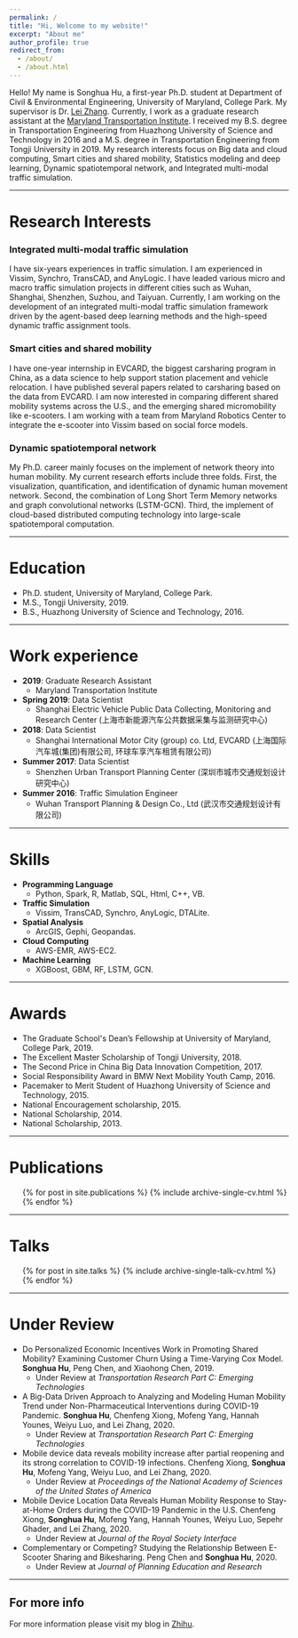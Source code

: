 ```yaml
---
permalink: /
title: "Hi, Welcome to my website!"
excerpt: "About me"
author_profile: true
redirect_from: 
  - /about/
  - /about.html
---
```


Hello! My name is Songhua Hu, a first-year Ph.D. student at Department of Civil & Environmental Engineering, University of Maryland, College Park. 
My supervisor is Dr. [Lei Zhang](https://lei.umd.edu/).
Currently, I work as a graduate research assistant at the [Maryland Transportation Institute](https://mti.umd.edu/).
I received my B.S. degree in Transportation Engineering from Huazhong University of Science and Technology in 2016 and a M.S. degree in Transportation Engineering from Tongji University in 2019. My research interests focus on Big data and cloud computing, Smart cities and shared mobility, Statistics modeling and deep learning, Dynamic spatiotemporal network, and Integrated multi-modal traffic simulation. 

***

Research Interests
======
### Integrated multi-modal traffic simulation
I have six-years experiences in traffic simulation. 
I am experienced in Vissim, Synchro, TransCAD, and AnyLogic. 
I have leaded various micro and macro traffic simulation projects in different cities such as Wuhan, Shanghai, Shenzhen, Suzhou, and Taiyuan. 
Currently, I am working on the development of an integrated multi-modal traffic simulation framework driven by the agent-based deep learning methods and the high-speed dynamic traffic assignment tools.

### Smart cities and shared mobility
I have one-year internship in EVCARD, the biggest carsharing program in China, as a data science to help support station placement and vehicle relocation. 
I have published several papers related to carsharing based on the data from EVCARD. 
I am now interested in comparing different shared mobility systems across the U.S., and the emerging shared micromobility like e-scooters. 
I am working with a team from Maryland Robotics Center to integrate the e-scooter into Vissim based on social force models.

### Dynamic spatiotemporal network
My Ph.D. career mainly focuses on the implement of network theory into human mobility. My current research efforts include three folds.
First, the visualization, quantification, and identification of dynamic human movement network.
Second, the combination of Long Short Term Memory networks and graph convolutional networks (LSTM-GCN).
Third, the implement of cloud-based distributed computing technology into large-scale spatiotemporal computation.

***

Education
======
* Ph.D. student, University of Maryland, College Park.
* M.S., Tongji University, 2019.
* B.S., Huazhong University of Science and Technology, 2016.

***

Work experience
======
* **2019**: Graduate Research Assistant
  * Maryland Transportation Institute
* **Spring 2019**: Data Scientist
  * Shanghai Electric Vehicle Public Data Collecting, Monitoring and Research Center (上海市新能源汽车公共数据采集与监测研究中心)
* **2018**: Data Scientist
  * Shanghai International Motor City (group) co. Ltd, EVCARD (上海国际汽车城(集团)有限公司, 环球车享汽车租赁有限公司)
* **Summer 2017**: Data Scientist
  * Shenzhen Urban Transport Planning Center (深圳市城市交通规划设计研究中心)
* **Summer 2016**: Traffic Simulation Engineer
  * Wuhan Transport Planning & Design Co., Ltd (武汉市交通规划设计有限公司)

***

Skills
======
* **Programming Language**
    * Python, Spark, R, Matlab, SQL, Html, C++, VB.
* **Traffic Simulation**
    * Vissim, TransCAD, Synchro, AnyLogic, DTALite.
* **Spatial Analysis**
    * ArcGIS, Gephi, Geopandas.
* **Cloud Computing**
    * AWS-EMR, AWS-EC2.
* **Machine Learning**
    * XGBoost, GBM, RF, LSTM, GCN.

***

Awards
======
* The Graduate School's Dean’s Fellowship at University of Maryland, College Park, 2019.
* The Excellent Master Scholarship of Tongji University, 2018.
* The Second Price in China Big Data Innovation Competition, 2017.
* Social Responsibility Award in BMW Next Mobility Youth Camp, 2016.
* Pacemaker to Merit Student of Huazhong University of Science and Technology, 2015.
* National Encouragement scholarship, 2015.
* National Scholarship, 2014.
* National Scholarship, 2013.

***

Publications
======
  <ul>{% for post in site.publications %}
    {% include archive-single-cv.html %}
  {% endfor %}</ul>
 
***

Talks
======
  <ul>{% for post in site.talks %}
    {% include archive-single-talk-cv.html %}
  {% endfor %}</ul>

***

Under Review
======
* Do Personalized Economic Incentives Work in Promoting Shared Mobility? Examining Customer Churn Using a Time-Varying Cox Model.
**Songhua Hu**, Peng Chen, and Xiaohong Chen, 2019.
    * Under Review at *Transportation Research Part C: Emerging Technologies*
* A Big-Data Driven Approach to Analyzing and Modeling Human Mobility Trend under Non-Pharmaceutical Interventions during COVID-19 Pandemic. 
**Songhua Hu**, Chenfeng Xiong, Mofeng Yang, Hannah Younes, Weiyu Luo, and Lei Zhang, 2020.
    * Under Review at *Transportation Research Part C: Emerging Technologies*
* Mobile device data reveals mobility increase after partial reopening and its strong correlation to COVID-19 infections.
Chenfeng Xiong, **Songhua Hu**, Mofeng Yang, Weiyu Luo, and Lei Zhang, 2020.
    * Under Review at *Proceedings of the National Academy of Sciences of the United States of America*
* Mobile Device Location Data Reveals Human Mobility Response to Stay-at-Home Orders during the COVID-19 Pandemic in the U.S.
Chenfeng Xiong, **Songhua Hu**, Mofeng Yang, Hannah Younes, Weiyu Luo, Sepehr Ghader, and Lei Zhang, 2020.
    * Under Review at *Journal of the Royal Society Interface*
* Complementary or Competing? Studying the Relationship Between E-Scooter Sharing and Bikesharing.
Peng Chen and **Songhua Hu**, 2020.
    * Under Review at *Journal of Planning Education and Research*

***

For more info
------
For more information please visit my blog in [Zhihu](https://zhuanlan.zhihu.com/songhuahu).
